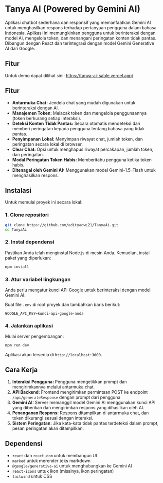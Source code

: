 # Tanya AI (Powered by Gemini AI)

Aplikasi chatbot sederhana dan responsif yang memanfaatkan Gemini AI untuk menghasilkan respons terhadap pertanyaan pengguna dalam bahasa Indonesia. Aplikasi ini memungkinkan pengguna untuk berinteraksi dengan model AI, mengelola token, dan menangani peringatan konten tidak pantas. Dibangun dengan React dan terintegrasi dengan model Gemini Generative AI dari Google.

## Fitur
Untuk demo dapat dilihat sini: https://tanya-ai-sable.vercel.app/

## Fitur

- **Antarmuka Chat:** Jendela chat yang mudah digunakan untuk berinteraksi dengan AI.
- **Manajemen Token:** Melacak token dan mengelola penggunaannya (token berkurang setiap interaksi).
- **Deteksi Konten Tidak Pantas:** Secara otomatis mendeteksi dan memberi peringatan kepada pengguna tentang bahasa yang tidak pantas.
- **Penyimpanan Lokal:** Menyimpan riwayat chat, jumlah token, dan peringatan secara lokal di browser.
- **Clear Chat:** Opsi untuk menghapus riwayat percakapan, jumlah token, dan peringatan.
- **Modal Peringatan Token Habis:** Memberitahu pengguna ketika token habis.
- **Ditenagai oleh Gemini AI:** Menggunakan model Gemini-1.5-Flash untuk menghasilkan respons.

## Instalasi

Untuk memulai proyek ini secara lokal:

### 1. Clone repositori
```bash
git clone https://github.com/adityadwi21/TanyaAi.git
cd TanyaAi
```

### 2. Instal dependensi
Pastikan Anda telah menginstal Node.js di mesin Anda. Kemudian, instal paket yang diperlukan:

```bash
npm install
```

### 3. Atur variabel lingkungan
Anda perlu mengatur kunci API Google untuk berinteraksi dengan model Gemini AI.

Buat file `.env` di root proyek dan tambahkan baris berikut:

```
GOOGLE_API_KEY=kunci-api-google-anda
```

### 4. Jalankan aplikasi
Mulai server pengembangan:

```bash
npm run dev
```

Aplikasi akan tersedia di `http://localhost:3000`.

## Cara Kerja

1. **Interaksi Pengguna:** Pengguna mengetikkan prompt dan mengirimkannya melalui antarmuka chat.
2. **API Backend:** Frontend mengirimkan permintaan POST ke endpoint `/api/generateResponse` dengan prompt dari pengguna.
3. **Gemini AI:** Server memanggil model Gemini AI menggunakan kunci API yang diberikan dan mengirimkan respons yang dihasilkan oleh AI.
4. **Penanganan Respons:** Respons ditampilkan di antarmuka chat, dan token dikurangi sesuai dengan interaksi.
5. **Sistem Peringatan:** Jika kata-kata tidak pantas terdeteksi dalam prompt, pesan peringatan akan ditampilkan.

## Dependensi

- `react` dan `react-dom` untuk membangun UI
- `marked` untuk merender teks markdown
- `@google/generative-ai` untuk menghubungkan ke Gemini AI
- `react-icons` untuk ikon (misalnya, ikon peringatan)
- `tailwind` untuk CSS
